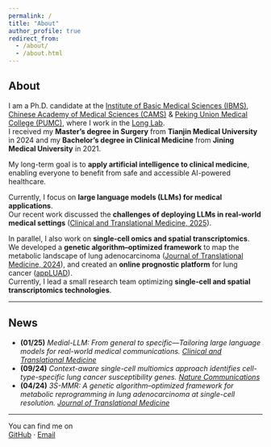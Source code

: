 ```yaml
---
permalink: /
title: "About"
author_profile: true
redirect_from:
  - /about/
  - /about.html
---
```


## About

I am a Ph.D. candidate at the [Institute of Basic Medical Sciences (IBMS)](https://www.ibms.pumc.edu.cn/), [Chinese Academy of Medical Sciences (CAMS)](https://english.cams.cn/) & [Peking Union Medical College (PUMC)](https://www.pumc.edu.cn/), where I work in the [Long Lab](https://sites.google.com/view/erping-long-lab/).  
I received my **Master’s degree in Surgery** from **Tianjin Medical University** in 2024 and my **Bachelor’s degree in Clinical Medicine** from **Jining Medical University** in 2021.

My long-term goal is to **apply artificial intelligence to clinical medicine**, enabling everyone to benefit from safe and accessible AI-powered healthcare.

Currently, I focus on **large language models (LLMs) for medical applications**.  
Our recent work discussed the **challenges of deploying LLMs in real-world medical settings** ([Clinical and Translational Medicine, 2025](https://onlinelibrary.wiley.com/doi/10.1002/ctm2.70157)).

In parallel, I also work on **single-cell omics and spatial transcriptomics**.  
We developed a **genetic algorithm–optimized framework** to map the metabolic landscape of lung adenocarcinoma ([Journal of Translational Medicine, 2024](https://translational-medicine.biomedcentral.com/articles/10.1186/s12967-024-05138-2)), and created an **online prognostic platform** for lung cancer ([appLUAD](https://xintisunlab.shinyapps.io/appLUAD/)).  
Currently, I lead a small research team optimizing **single-cell and spatial transcriptomics technologies**.

---

## News

- **(01/25)** *Medial-LLM: From general to specific—Tailoring large language models for real-world medical communications.* [*Clinical and Translational Medicine*](https://onlinelibrary.wiley.com/doi/10.1002/ctm2.70157)  
- **(09/24)** *Context-aware single-cell multiomics approach identifies cell-type-specific lung cancer susceptibility genes.* [*Nature Communications*](https://www.nature.com/articles/s41467-024-52356-9)  
- **(04/24)** *3S-MMR: A genetic algorithm–optimized framework for metabolic reprogramming in lung adenocarcinoma at single-cell resolution.* [*Journal of Translational Medicine*](https://translational-medicine.biomedcentral.com/articles/10.1186/s12967-024-05138-2)

---

You can find me on  
[GitHub](https://github.com/sunxinti) · [Email](mailto:your_email@example.com)
